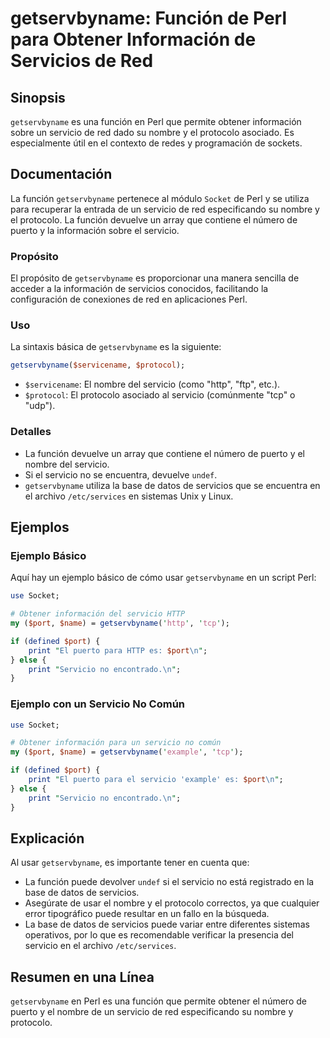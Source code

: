 <!--
Meta Description: # getservbyname: Función de Perl para Obtener Información de Servicios de Red ## Sinopsis `getservbyname` es una función en Perl que permite obtener i...
Meta Keywords: servicio, getservbyname, perl, que, función
-->

# getservbyname: Función de Perl para Obtener Información de Servicios de Red

## Sinopsis
`getservbyname` es una función en Perl que permite obtener información sobre un servicio de red dado su nombre y el protocolo asociado. Es especialmente útil en el contexto de redes y programación de sockets.

## Documentación
La función `getservbyname` pertenece al módulo `Socket` de Perl y se utiliza para recuperar la entrada de un servicio de red especificando su nombre y el protocolo. La función devuelve un array que contiene el número de puerto y la información sobre el servicio.

### Propósito
El propósito de `getservbyname` es proporcionar una manera sencilla de acceder a la información de servicios conocidos, facilitando la configuración de conexiones de red en aplicaciones Perl.

### Uso
La sintaxis básica de `getservbyname` es la siguiente:

```perl
getservbyname($servicename, $protocol);
```

- `$servicename`: El nombre del servicio (como "http", "ftp", etc.).
- `$protocol`: El protocolo asociado al servicio (comúnmente "tcp" o "udp").

### Detalles
- La función devuelve un array que contiene el número de puerto y el nombre del servicio.
- Si el servicio no se encuentra, devuelve `undef`.
- `getservbyname` utiliza la base de datos de servicios que se encuentra en el archivo `/etc/services` en sistemas Unix y Linux.

## Ejemplos
### Ejemplo Básico
Aquí hay un ejemplo básico de cómo usar `getservbyname` en un script Perl:

```perl
use Socket;

# Obtener información del servicio HTTP
my ($port, $name) = getservbyname('http', 'tcp');

if (defined $port) {
    print "El puerto para HTTP es: $port\n";
} else {
    print "Servicio no encontrado.\n";
}
```

### Ejemplo con un Servicio No Común
```perl
use Socket;

# Obtener información para un servicio no común
my ($port, $name) = getservbyname('example', 'tcp');

if (defined $port) {
    print "El puerto para el servicio 'example' es: $port\n";
} else {
    print "Servicio no encontrado.\n";
}
```

## Explicación
Al usar `getservbyname`, es importante tener en cuenta que:

- La función puede devolver `undef` si el servicio no está registrado en la base de datos de servicios.
- Asegúrate de usar el nombre y el protocolo correctos, ya que cualquier error tipográfico puede resultar en un fallo en la búsqueda.
- La base de datos de servicios puede variar entre diferentes sistemas operativos, por lo que es recomendable verificar la presencia del servicio en el archivo `/etc/services`.

## Resumen en una Línea
`getservbyname` en Perl es una función que permite obtener el número de puerto y el nombre de un servicio de red especificando su nombre y protocolo.